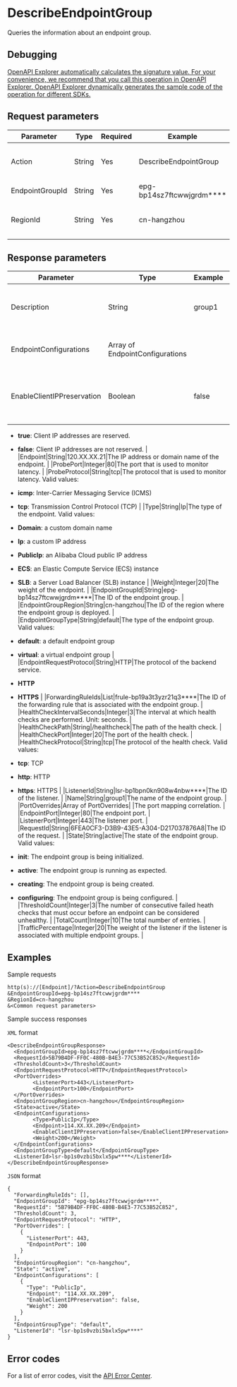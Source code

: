 # DescribeEndpointGroup

Queries the information about an endpoint group.

## Debugging

[OpenAPI Explorer automatically calculates the signature value. For your convenience, we recommend that you call this operation in OpenAPI Explorer. OpenAPI Explorer dynamically generates the sample code of the operation for different SDKs.](https://api.aliyun.com/#product=Ga&api=DescribeEndpointGroup&type=RPC&version=2019-11-20)

## Request parameters

|Parameter|Type|Required|Example|Description|
|---------|----|--------|-------|-----------|
|Action|String|Yes|DescribeEndpointGroup|The operation that you want to perform. Set the value to **DescribeEndpointGroup**. |
|EndpointGroupId|String|Yes|epg-bp14sz7ftcwwjgrdm\*\*\*\*|The ID of the endpoint group. |
|RegionId|String|Yes|cn-hangzhou|The region ID of the Global Accelerator \(GA\) instance. Set the value to **cn-hangzhou**. |

## Response parameters

|Parameter|Type|Example|Description|
|---------|----|-------|-----------|
|Description|String|group1|The description of the endpoint group. |
|EndpointConfigurations|Array of EndpointConfigurations| |The configuration of the endpoint. |
|EnableClientIPPreservation|Boolean|false|Indicates whether client IP addresses are reserved. Valid values:

 -   **true**: Client IP addresses are reserved.
-   **false**: Client IP addresses are not reserved. |
|Endpoint|String|120.XX.XX.21|The IP address or domain name of the endpoint. |
|ProbePort|Integer|80|The port that is used to monitor latency. |
|ProbeProtocol|String|tcp|The protocol that is used to monitor latency. Valid values:

 -   **icmp**: Inter-Carrier Messaging Service \(ICMS\)
-   **tcp**: Transmission Control Protocol \(TCP\) |
|Type|String|Ip|The type of the endpoint. Valid values:

 -   **Domain**: a custom domain name
-   **Ip**: a custom IP address
-   **PublicIp**: an Alibaba Cloud public IP address
-   **ECS**: an Elastic Compute Service \(ECS\) instance
-   **SLB**: a Server Load Balancer \(SLB\) instance |
|Weight|Integer|20|The weight of the endpoint. |
|EndpointGroupId|String|epg-bp14sz7ftcwwjgrdm\*\*\*\*|The ID of the endpoint group. |
|EndpointGroupRegion|String|cn-hangzhou|The ID of the region where the endpoint group is deployed. |
|EndpointGroupType|String|default|The type of the endpoint group. Valid values:

 -   **default**: a default endpoint group
-   **virtual**: a virtual endpoint group |
|EndpointRequestProtocol|String|HTTP|The protocol of the backend service.

 -   **HTTP**
-   **HTTPS** |
|ForwardingRuleIds|List|frule-bp19a3t3yzr21q3\*\*\*\*|The ID of the forwarding rule that is associated with the endpoint group. |
|HealthCheckIntervalSeconds|Integer|3|The interval at which health checks are performed. Unit: seconds. |
|HealthCheckPath|String|/healthcheck|The path of the health check. |
|HealthCheckPort|Integer|20|The port of the health check. |
|HealthCheckProtocol|String|tcp|The protocol of the health check. Valid values:

 -   **tcp**: TCP
-   **http**: HTTP
-   **https**: HTTPS |
|ListenerId|String|lsr-bp1bpn0kn908w4nbw\*\*\*\*|The ID of the listener. |
|Name|String|group1|The name of the endpoint group. |
|PortOverrides|Array of PortOverrides| |The port mapping correlation. |
|EndpointPort|Integer|80|The endpoint port. |
|ListenerPort|Integer|443|The listener port. |
|RequestId|String|6FEA0CF3-D3B9-43E5-A304-D217037876A8|The ID of the request. |
|State|String|active|The state of the endpoint group. Valid values:

 -   **init**: The endpoint group is being initialized.
-   **active**: The endpoint group is running as expected.
-   **creating**: The endpoint group is being created.
-   **configuring**: The endpoint group is being configured. |
|ThresholdCount|Integer|3|The number of consecutive failed heath checks that must occur before an endpoint can be considered unhealthy. |
|TotalCount|Integer|10|The total number of entries. |
|TrafficPercentage|Integer|20|The weight of the listener if the listener is associated with multiple endpoint groups. |

## Examples

Sample requests

```
http(s)://[Endpoint]/?Action=DescribeEndpointGroup
&EndpointGroupId=epg-bp14sz7ftcwwjgrdm****
&RegionId=cn-hangzhou
&<Common request parameters>
```

Sample success responses

`XML` format

```
<DescribeEndpointGroupResponse>
  <EndpointGroupId>epg-bp14sz7ftcwwjgrdm****</EndpointGroupId>
  <RequestId>5B79B4DF-FF0C-480B-B4E3-77C53B52C852</RequestId>
  <ThresholdCount>3</ThresholdCount>
  <EndpointRequestProtocol>HTTP</EndpointRequestProtocol>
  <PortOverrides>
        <ListenerPort>443</ListenerPort>
        <EndpointPort>100</EndpointPort>
  </PortOverrides>
  <EndpointGroupRegion>cn-hangzhou</EndpointGroupRegion>
  <State>active</State>
  <EndpointConfigurations>
        <Type>PublicIp</Type>
        <Endpoint>114.XX.XX.209</Endpoint>
        <EnableClientIPPreservation>false</EnableClientIPPreservation>
        <Weight>200</Weight>
  </EndpointConfigurations>
  <EndpointGroupType>default</EndpointGroupType>
  <ListenerId>lsr-bp1s0vzbi5bxlx5pw****</ListenerId>
</DescribeEndpointGroupResponse>
```

`JSON` format

```
{
  "ForwardingRuleIds": [],
  "EndpointGroupId": "epg-bp14sz7ftcwwjgrdm****",
  "RequestId": "5B79B4DF-FF0C-480B-B4E3-77C53B52C852",
  "ThresholdCount": 3,
  "EndpointRequestProtocol": "HTTP",
  "PortOverrides": [
    {
      "ListenerPort": 443,
      "EndpointPort": 100
    }
  ],
  "EndpointGroupRegion": "cn-hangzhou",
  "State": "active",
  "EndpointConfigurations": [
    {
      "Type": "PublicIp",
      "Endpoint": "114.XX.XX.209",
      "EnableClientIPPreservation": false,
      "Weight": 200
    }
  ],
  "EndpointGroupType": "default",
  "ListenerId": "lsr-bp1s0vzbi5bxlx5pw****"
}
```

## Error codes

For a list of error codes, visit the [API Error Center](https://error-center.alibabacloud.com/status/product/Ga).

